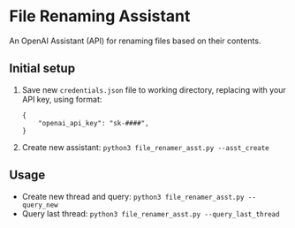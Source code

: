 # File Renaming Assistant
An OpenAI Assistant (API) for renaming files based on their contents.

## Initial setup
1. Save new `credentials.json` file to working directory, replacing with your API key, using format:
    ```
    {
        "openai_api_key": "sk-####",
    }
    ```
2. Create new assistant:
    `python3 file_renamer_asst.py --asst_create`

## Usage
- Create new thread and query:
    `python3 file_renamer_asst.py --query_new`
- Query last thread:
    `python3 file_renamer_asst.py --query_last_thread`
